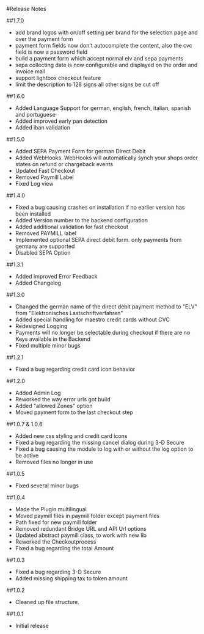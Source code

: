 #Release Notes

##1.7.0
 * add brand logos with on/off setting per brand for the selection page and over the payment form
 * payment form fields now don't autocomplete the content, also the cvc field is now a password field
 * build a payment form which accept normal elv and sepa payments
 * sepa collecting date is now configurable and displayed on the order and invoice mail
 * support lightbox checkout feature
 * limit the description to 128 signs all other signs be cut off

##1.6.0
* Added Language Support for german, english, french, italian, spanish and portuguese
* Added improved early pan detection
* Added iban validation

##1.5.0
* Added SEPA Payment Form for german Direct Debit
* Added WebHooks. WebHooks will automatically synch your shops order states on refund or chargeback events
* Updated Fast Checkout
* Removed Paymill Label
* Fixed Log view

##1.4.0
- Fixed a bug causing crashes on installation if no earlier version has been installed
- Added Version number to the backend configuration
- Added additional validation for fast checkout
- Removed PAYMILL label
- Implemented optional SEPA direct debit form. only payments from germany are supported
- Disabled SEPA Option

##1.3.1
- Added improved Error Feedback
- Added Changelog

##1.3.0
- Changed the german name of the direct debit payment method to "ELV" from "Elektronisches Lastschriftverfahren"
- Added special handling for maestro credit cards without CVC
- Redesigned Logging
- Payments will no longer be selectable during checkout if there are no Keys available in the Backend
- Fixed multiple minor bugs

##1.2.1
- Fixed a bug regarding credit card icon behavior

##1.2.0
- Added Admin Log
- Reworked the way error urls got build
- Added "allowed Zones" option
- Moved payment form to the last checkout step

##1.0.7 & 1.0.6
- Added new css styling and credit card icons
- Fixed a bug regarding the missing cancel dialog during 3-D Secure
- Fixed a bug causing the module to log with or without the log option to be active
- Removed files no longer in use

##1.0.5
- Fixed several minor bugs

##1.0.4
- Made the Plugin multilingual
- Moved paymill files in paymill folder except payment files
- Path fixed for new paymill folder
- Removed redundant Bridge URL and API Url options
- Updated abstract paymill class, to work with new lib
- Reworked the Checkoutprocess
- Fixed a bug regarding the total Amount

##1.0.3
- Fixed a bug regarding 3-D Secure
- Added missing shipping tax to token amount

##1.0.2
- Cleaned up file structure.

##1.0.1
- Initial release